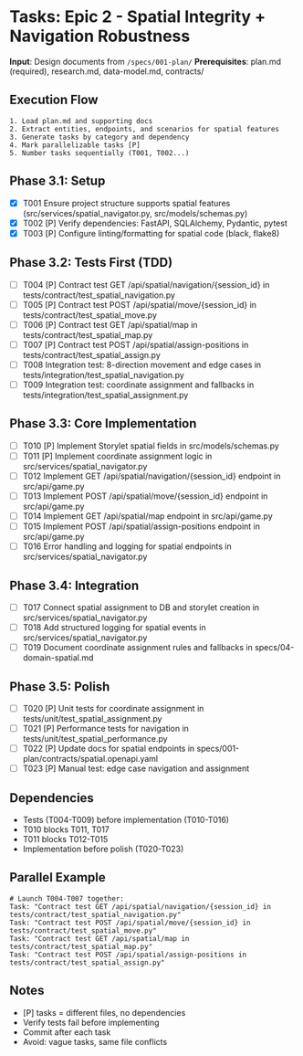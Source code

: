 # Tasks: Epic 2 - Spatial Integrity + Navigation Robustness

**Input**: Design documents from `/specs/001-plan/`
**Prerequisites**: plan.md (required), research.md, data-model.md, contracts/

## Execution Flow
```
1. Load plan.md and supporting docs
2. Extract entities, endpoints, and scenarios for spatial features
3. Generate tasks by category and dependency
4. Mark parallelizable tasks [P]
5. Number tasks sequentially (T001, T002...)
```

## Phase 3.1: Setup
- [x] T001 Ensure project structure supports spatial features (src/services/spatial_navigator.py, src/models/schemas.py)
- [x] T002 [P] Verify dependencies: FastAPI, SQLAlchemy, Pydantic, pytest
- [x] T003 [P] Configure linting/formatting for spatial code (black, flake8)

## Phase 3.2: Tests First (TDD)
- [ ] T004 [P] Contract test GET /api/spatial/navigation/{session_id} in tests/contract/test_spatial_navigation.py
- [ ] T005 [P] Contract test POST /api/spatial/move/{session_id} in tests/contract/test_spatial_move.py
- [ ] T006 [P] Contract test GET /api/spatial/map in tests/contract/test_spatial_map.py
- [ ] T007 [P] Contract test POST /api/spatial/assign-positions in tests/contract/test_spatial_assign.py
- [ ] T008 Integration test: 8-direction movement and edge cases in tests/integration/test_spatial_navigation.py
- [ ] T009 Integration test: coordinate assignment and fallbacks in tests/integration/test_spatial_assignment.py

## Phase 3.3: Core Implementation
- [ ] T010 [P] Implement Storylet spatial fields in src/models/schemas.py
- [ ] T011 [P] Implement coordinate assignment logic in src/services/spatial_navigator.py
- [ ] T012 Implement GET /api/spatial/navigation/{session_id} endpoint in src/api/game.py
- [ ] T013 Implement POST /api/spatial/move/{session_id} endpoint in src/api/game.py
- [ ] T014 Implement GET /api/spatial/map endpoint in src/api/game.py
- [ ] T015 Implement POST /api/spatial/assign-positions endpoint in src/api/game.py
- [ ] T016 Error handling and logging for spatial endpoints in src/services/spatial_navigator.py

## Phase 3.4: Integration
- [ ] T017 Connect spatial assignment to DB and storylet creation in src/services/spatial_navigator.py
- [ ] T018 Add structured logging for spatial events in src/services/spatial_navigator.py
- [ ] T019 Document coordinate assignment rules and fallbacks in specs/04-domain-spatial.md

## Phase 3.5: Polish
- [ ] T020 [P] Unit tests for coordinate assignment in tests/unit/test_spatial_assignment.py
- [ ] T021 [P] Performance tests for navigation in tests/unit/test_spatial_performance.py
- [ ] T022 [P] Update docs for spatial endpoints in specs/001-plan/contracts/spatial.openapi.yaml
- [ ] T023 [P] Manual test: edge case navigation and assignment

## Dependencies
- Tests (T004-T009) before implementation (T010-T016)
- T010 blocks T011, T017
- T011 blocks T012-T015
- Implementation before polish (T020-T023)

## Parallel Example
```
# Launch T004-T007 together:
Task: "Contract test GET /api/spatial/navigation/{session_id} in tests/contract/test_spatial_navigation.py"
Task: "Contract test POST /api/spatial/move/{session_id} in tests/contract/test_spatial_move.py"
Task: "Contract test GET /api/spatial/map in tests/contract/test_spatial_map.py"
Task: "Contract test POST /api/spatial/assign-positions in tests/contract/test_spatial_assign.py"
```

## Notes
- [P] tasks = different files, no dependencies
- Verify tests fail before implementing
- Commit after each task
- Avoid: vague tasks, same file conflicts
